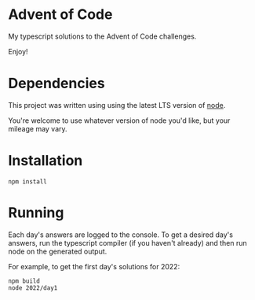 # Advent of Code

My typescript solutions to the Advent of Code challenges.

Enjoy!

# Dependencies

This project was written using using the latest LTS version of [node](https://nodejs.org/en/download/).

You're welcome to use whatever version of node you'd like, but your mileage may vary.

# Installation

```
npm install
```

# Running

Each day's answers are logged to the console. To get a desired day's answers, run the typescript compiler (if you haven't already) and then run node on the generated output.

For example, to get the first day's solutions for 2022:

```
npm build
node 2022/day1
```
